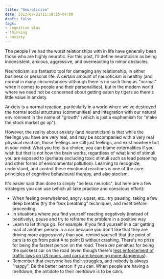 ```yaml
---
title: "Neuroticism"
date: 2023-07-21T11:58:15-04:00
draft: false
tags:
- cognitive bias
- thinking
- anxiety
---
```


The people I've had the worst relationships with in life have generally been
those who are highly neurotic. For this post, I'll define neuroticism as being
inconsistent, anxious, aggressive, and overreacting to minor obstacles.

Neuroticism is a fantastic tool for damaging any relationship, in either
business or personal life. A certain amount of neuroticism is healthy (and
normal in many circumstances–although there is no such thing as "normal" when
it comes to people and their personalities), but in the modern world where we need
not be concerned about getting eaten by tigers so there's little value in anxiety.

Anxiety is a normal reaction, particularly in a world where we've destroyed the
normal social structures (communities) and integration with our natural
environment in the name of "growth" (which is just a euphemism for "make the stock
market go up").

However, the reality about anxiety (and neuroticism) is that while the feelings
you have are very real, and may be accompanied with a very real physical
reaction, those feelings are still just feelings, and exist nowhere but in your
mind. What you feel is a choice, you can blame externalities if you wish but
that is not how the brain works, regardless of what kind of stimuli you are
exposed to (perhaps excluding toxic stimuli such as lead poisoning and other
forms of environmental pollution). Learning to recognize, understand, and
control these emotional reactions is one of the core principles of cognitive
behavioural therapy, and also stocism.

It's easier said than done to simply "be less neurotic", but here are a few
strategies you can use (which all take practice and conscious effort):

- When feeling overwhelmed, angry, upset, etc.: try pausing, taking a few deep breaths (try the "box breathing" technique), and reset before proceeding.
- In situations where you find yourself reacting negatively (instead of positively), pause and try to reframe the problem in a positive way
- Learn to let things go. For example, if you find yourself in a car getting mad at another person in a car because you don't like that they are driving more aggressively than you, remind yourself that the point of cars is to go from point A to point B without crashing. There's no prize for being the fastest person on the road. There _are_ penalties for being the quickest car on the road (even though there's [less enforcement of traffic laws on US roads, and cars are becoming more dangerous](https://www.npr.org/2023/04/06/1167980495/americas-roads-are-more-dangerous-as-police-pull-over-fewer-drivers)).
- Remember that everyone has their struggles, and nobody is always "happy". Be the better person if you can. When people are having a meltdown, the antidote to their meltdown is to be calm.
